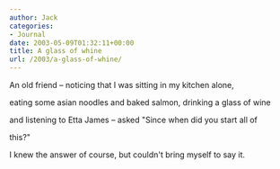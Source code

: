 ```yaml
---
author: Jack
categories:
- Journal
date: 2003-05-09T01:32:11+00:00
title: A glass of whine
url: /2003/a-glass-of-whine/
---
```


An old friend &#8211; noticing that I was sitting in my kitchen alone,
  

  
eating some asian noodles and baked salmon, drinking a glass of wine
  

  
and listening to Etta James &#8211; asked "Since when did you start all of
  

  
this?"

I knew the answer of course, but couldn't bring myself to say it.